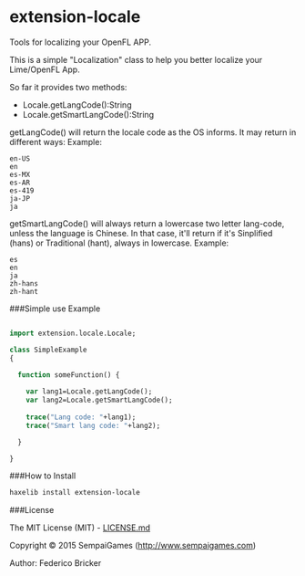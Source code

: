 # extension-locale
Tools for localizing your OpenFL APP.

This is a simple "Localization" class to help you better localize your Lime/OpenFL App.

So far it provides two methods:
* Locale.getLangCode():String
* Locale.getSmartLangCode():String

getLangCode() will return the locale code as the OS informs. It may return in different ways:
Example:
```
en-US
en
es-MX
es-AR
es-419
ja-JP
ja
```

getSmartLangCode() will always return a lowercase two letter lang-code, unless the language is Chinese. In that case, it'll return if it's Sinplified (hans) or Traditional (hant), always in lowercase.
Example:
```
es
en
ja
zh-hans
zh-hant
```

###Simple use Example

```haxe

import extension.locale.Locale;

class SimpleExample
{

  function someFunction() {
  
    var lang1=Locale.getLangCode();
    var lang2=Locale.getSmartLangCode();
    
    trace("Lang code: "+lang1);
    trace("Smart lang code: "+lang2);

  }

}

```

###How to Install

```bash
haxelib install extension-locale
```

###License

The MIT License (MIT) - [LICENSE.md](LICENSE.md)

Copyright &copy; 2015 SempaiGames (http://www.sempaigames.com)

Author: Federico Bricker
